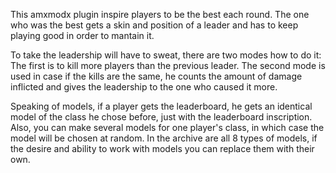 This amxmodx plugin inspire players to be the best each round. The one who was the best gets a skin and position of a leader and has to keep playing good in order to mantain it.

To take the leadership will have to sweat, there are two modes how to do it:
The first is to kill more players than the previous leader. 
The second mode is used in case if the kills are the same, he counts the amount of damage inflicted and gives the leadership to the one who caused it more.

Speaking of models, if a player gets the leaderboard, he gets an identical model of the class he chose before, just with the leaderboard inscription. Also, you can make several models for one player's class, in which case the model will be chosen at random. In the archive are all 8 types of models, if the desire and ability to work with models you can replace them with their own.